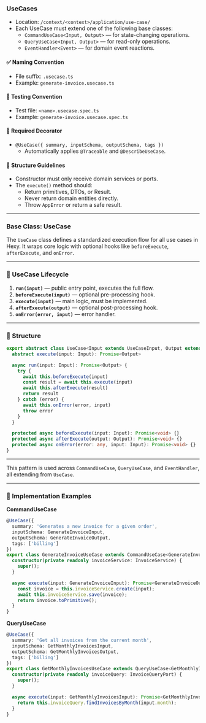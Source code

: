 ### UseCases

- Location: `/context/<context>/application/use-case/`
- Each UseCase must extend one of the following base classes:
  - `CommandUseCase<Input, Output>` — for state-changing operations.
  - `QueryUseCase<Input, Output>` — for read-only operations.
  - `EventHandler<Event>` — for domain event reactions.

#### ✅ Naming Convention
- File suffix: `.usecase.ts`
- Example: `generate-invoice.usecase.ts`

#### 🧪 Testing Convention
- Test file: `<name>.usecase.spec.ts`
- Example: `generate-invoice.usecase.spec.ts`

#### 🧩 Required Decorator
- `@UseCase({ summary, inputSchema, outputSchema, tags })`
  - Automatically applies `@Traceable` and `@DescribeUseCase`.

#### 🧱 Structure Guidelines
- Constructor must only receive domain services or ports.
- The `execute()` method should:
  - Return primitives, DTOs, or Result<T>.
  - Never return domain entities directly.
  - Throw `AppError` or return a safe result.

---

### Base Class: UseCase

The `UseCase` class defines a standardized execution flow for all use cases in Hexy. It wraps core logic with optional hooks like `beforeExecute`, `afterExecute`, and `onError`.

---

### 🔁 UseCase Lifecycle

1. **`run(input)`** — public entry point, executes the full flow.
2. **`beforeExecute(input)`** — optional pre-processing hook.
3. **`execute(input)`** — main logic, must be implemented.
4. **`afterExecute(output)`** — optional post-processing hook.
5. **`onError(error, input)`** — error handler.

---

### 🧩 Structure
```ts
export abstract class UseCase<Input extends UseCaseInput, Output extends UseCaseOutput> {
  abstract execute(input: Input): Promise<Output>

  async run(input: Input): Promise<Output> {
    try {
      await this.beforeExecute(input)
      const result = await this.execute(input)
      await this.afterExecute(result)
      return result
    } catch (error) {
      await this.onError(error, input)
      throw error
    }
  }

  protected async beforeExecute(input: Input): Promise<void> {}
  protected async afterExecute(output: Output): Promise<void> {}
  protected async onError(error: any, input: Input): Promise<void> {}
}
```

---

This pattern is used across `CommandUseCase`, `QueryUseCase`, and `EventHandler`, all extending from `UseCase`.

---

### 📌 Implementation Examples

**CommandUseCase**
```ts
@UseCase({
  summary: 'Generates a new invoice for a given order',
  inputSchema: GenerateInvoiceInput,
  outputSchema: GenerateInvoiceOutput,
  tags: ['billing']
})
export class GenerateInvoiceUseCase extends CommandUseCase<GenerateInvoiceInput, GenerateInvoiceOutput> {
  constructor(private readonly invoiceService: InvoiceService) {
    super();
  }

  async execute(input: GenerateInvoiceInput): Promise<GenerateInvoiceOutput> {
    const invoice = this.invoiceService.create(input);
    await this.invoiceService.save(invoice);
    return invoice.toPrimitive();
  }
}
```

**QueryUseCase**
```ts
@UseCase({
  summary: 'Get all invoices from the current month',
  inputSchema: GetMonthlyInvoicesInput,
  outputSchema: GetMonthlyInvoicesOutput,
  tags: ['billing']
})
export class GetMonthlyInvoicesUseCase extends QueryUseCase<GetMonthlyInvoicesInput, GetMonthlyInvoicesOutput[]> {
  constructor(private readonly invoiceQuery: InvoiceQueryPort) {
    super();
  }

  async execute(input: GetMonthlyInvoicesInput): Promise<GetMonthlyInvoicesOutput[]> {
    return this.invoiceQuery.findInvoicesByMonth(input.month);
  }
}
```